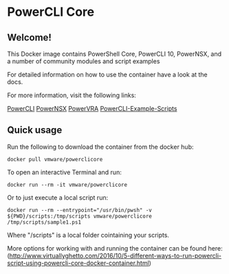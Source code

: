 # PowerCLI Core

## Welcome!

This Docker image contains PowerShell Core, PowerCLI 10, PowerNSX, and a number of community modules and script examples

For detailed information on how to use the container have a look at the docs.

For more information, visit the following links:

[PowerCLI](https://vmware.com/go/powercli)
[PowerNSX](https://powernsx.github.io/)
[PowerVRA](https://github.com/jakkulabs/PowervRA)
[PowerCLI-Example-Scripts](https://github.com/vmware/PowerCLI-Example-Scripts)

## Quick usage

Run the following to download the container from the docker hub:

    docker pull vmware/powerclicore

To open an interactive Terminal and run:

    docker run --rm -it vmware/powerclicore

Or to just execute a local script run:

    docker run --rm --entrypoint="/usr/bin/pwsh" -v ${PWD}/scripts:/tmp/scripts vmware/powerclicore /tmp/scripts/sample1.ps1

Where "/scripts" is a local folder cointaining your scripts.

More options for working with and running the container can be found here: (http://www.virtuallyghetto.com/2016/10/5-different-ways-to-run-powercli-script-using-powercli-core-docker-container.html)
